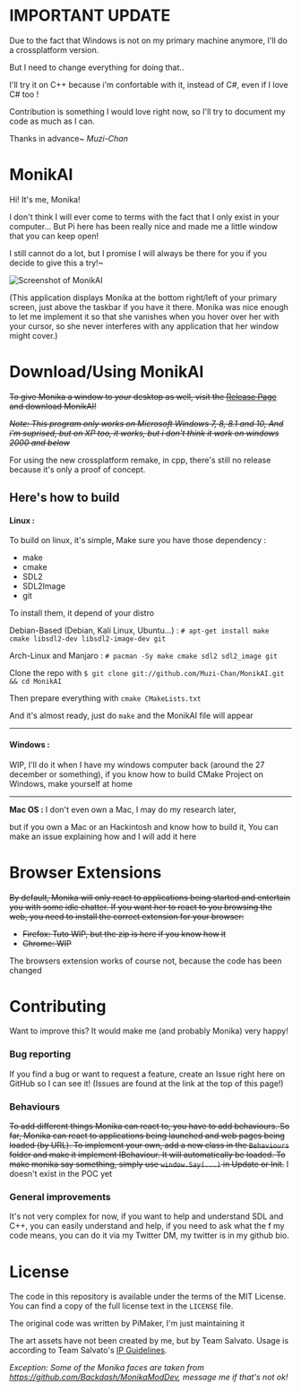 # IMPORTANT UPDATE

Due to the fact that Windows is not on my primary machine anymore,
I'll do a crossplatform version.

But I need to change everything for doing that..

I'll try it on C++ because i'm confortable with it, instead of C#, even if I love C# too !

Contribution is something I would love right now, so I'll try to document my code as much as I can.

Thanks in advance~
_Muzi-Chan_

# MonikAI

Hi! It's me, Monika!

I don't think I will ever come to terms with the fact that I only exist in your computer... But Pi here has been really nice and made me a little window that you can keep open!

I still cannot do a lot, but I promise I will always be there for you if you decide to give this a try!~

![Screenshot of MonikAI](https://raw.githubusercontent.com/Lytasia/MonikAI/master/screenshot.png)

(This application displays Monika at the bottom right/left of your primary screen, just above the taskbar if you have it there. Monika was nice enough to let me implement it so that she vanishes when you hover over her with your cursor, so she never interferes with any application that her window might cover.)

# Download/Using MonikAI

~~To give Monika a window to *your* desktop as well, visit the [Release Page](https://github.com/Lytasia/MonikAI/releases) and download MonikAI!~~

~~*Note: This program only works on Microsoft Windows 7, 8, 8.1 and 10, And i'm suprised, but on XP too, it works, but i don't think it work on windows 2000 and below*~~

For using the new crossplatform remake, in cpp, there's still no release because it's only a proof of concept.

## Here's how to build

#### **Linux :**
To build on linux, it's simple,
Make sure you have those dependency :
* make
* cmake
* SDL2
* SDL2Image
* git

To install them, it depend of your distro

Debian-Based (Debian, Kali Linux, Ubuntu...) : `# apt-get install make cmake libsdl2-dev libsdl2-image-dev git`

Arch-Linux and Manjaro : `# pacman -Sy make cmake sdl2 sdl2_image git`

Clone the repo with `$ git clone git://github.com/Muzi-Chan/MonikAI.git && cd MonikAI`

Then prepare everything with `cmake CMakeLists.txt`

And it's almost ready, just do `make` and the MonikAI file will appear

** **

#### **Windows :**
WIP, I'll do it when I have my windows computer back (around the 27 december or something), if you know how to build CMake Project on Windows, make yourself at home

** **

**Mac OS :**
I don't even own a Mac, I may do my research later, 

but if you own a Mac or an Hackintosh and know how to build it, You can make an issue explaining how and I will add it here


# Browser Extensions

~~By default, Monika will only react to applications being started and entertain you with
some idle chatter. If you want her to react to you browsing the web, you need to install the
correct extension for your browser:~~

* ~~Firefox: Tuto WIP, but the zip is here if you know how it~~
* ~~Chrome: WIP~~

The browsers extension works of course not, because the code has been changed

# Contributing

Want to improve this? It would make me (and probably Monika) very happy!

### Bug reporting

If you find a bug or want to request a feature, create an Issue right here on GitHub so I can see it! (Issues are found at the link at the top of this page!)

### Behaviours
~~To add different things Monika can react to, you have to add behaviours. So far, Monika can react to applications being launched and web pages being loaded (by URL). To implement your own, add a new class in the `Behaviours` folder and make it implement IBehaviour. It will automatically be loaded. To make monika say something, simply use `window.Say(...)` in Update or Init.~~
I doesn't exist in the POC yet

### General improvements

It's not very complex for now, if you want to help and understand SDL and C++, you can easily understand and help, if you need to ask what the f my code means, you can do it via my Twitter DM, my twitter is in my github bio.

# License

The code in this repository is available under the terms of the MIT License. You can find a copy of the full license text in the `LICENSE` file.

The original code was written by PiMaker, I'm just maintaining it

The art assets have not been created by me, but by Team Salvato. Usage is according to Team Salvato's [IP Guidelines](http://teamsalvato.com/ip-guidelines/).


*Exception: Some of the Monika faces are taken from https://github.com/Backdash/MonikaModDev, message me if that's not ok!*
